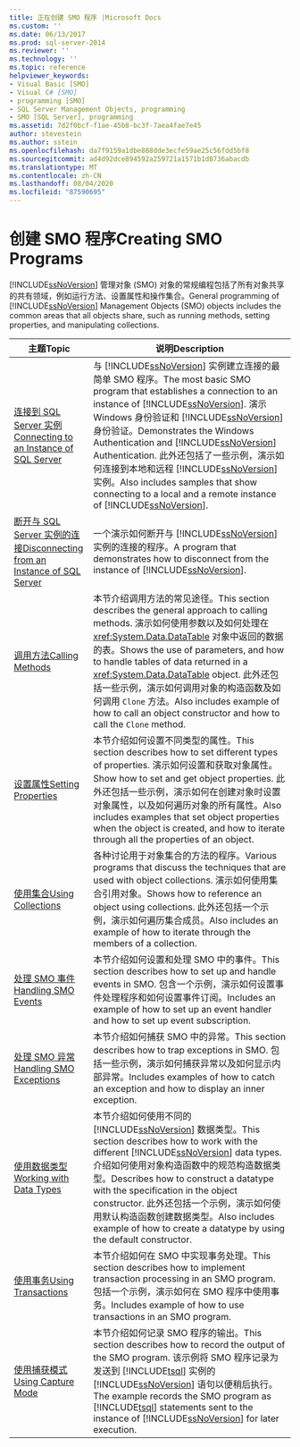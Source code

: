 ```yaml
---
title: 正在创建 SMO 程序 |Microsoft Docs
ms.custom: ''
ms.date: 06/13/2017
ms.prod: sql-server-2014
ms.reviewer: ''
ms.technology: ''
ms.topic: reference
helpviewer_keywords:
- Visual Basic [SMO]
- Visual C# [SMO]
- programming [SMO]
- SQL Server Management Objects, programming
- SMO [SQL Server], programming
ms.assetid: 7d2f0bcf-f1ae-45b8-bc3f-7aea4fae7e45
author: stevestein
ms.author: sstein
ms.openlocfilehash: da7f9159a1dbe888dde3ecfe59ae25c56fdd5bf8
ms.sourcegitcommit: ad4d92dce894592a259721a1571b1d8736abacdb
ms.translationtype: MT
ms.contentlocale: zh-CN
ms.lasthandoff: 08/04/2020
ms.locfileid: "87590695"
---
```

# <a name="creating-smo-programs"></a><span data-ttu-id="bc346-102">创建 SMO 程序</span><span class="sxs-lookup"><span data-stu-id="bc346-102">Creating SMO Programs</span></span>
  <span data-ttu-id="bc346-103">[!INCLUDE[ssNoVersion](../../../includes/ssnoversion-md.md)] 管理对象 (SMO) 对象的常规编程包括了所有对象共享的共有领域，例如运行方法、设置属性和操作集合。</span><span class="sxs-lookup"><span data-stu-id="bc346-103">General programming of [!INCLUDE[ssNoVersion](../../../includes/ssnoversion-md.md)] Management Objects (SMO) objects includes the common areas that all objects share, such as running methods, setting properties, and manipulating collections.</span></span>  
  
|<span data-ttu-id="bc346-104">主题</span><span class="sxs-lookup"><span data-stu-id="bc346-104">Topic</span></span>|<span data-ttu-id="bc346-105">说明</span><span class="sxs-lookup"><span data-stu-id="bc346-105">Description</span></span>|  
|-----------|-----------------|  
|[<span data-ttu-id="bc346-106">连接到 SQL Server 实例</span><span class="sxs-lookup"><span data-stu-id="bc346-106">Connecting to an Instance of SQL Server</span></span>](connecting-to-an-instance-of-sql-server.md)|<span data-ttu-id="bc346-107">与 [!INCLUDE[ssNoVersion](../../../includes/ssnoversion-md.md)] 实例建立连接的最简单 SMO 程序。</span><span class="sxs-lookup"><span data-stu-id="bc346-107">The most basic SMO program that establishes a connection to an instance of [!INCLUDE[ssNoVersion](../../../includes/ssnoversion-md.md)].</span></span> <span data-ttu-id="bc346-108">演示 Windows 身份验证和 [!INCLUDE[ssNoVersion](../../../includes/ssnoversion-md.md)] 身份验证。</span><span class="sxs-lookup"><span data-stu-id="bc346-108">Demonstrates the Windows Authentication and [!INCLUDE[ssNoVersion](../../../includes/ssnoversion-md.md)] Authentication.</span></span> <span data-ttu-id="bc346-109">此外还包括了一些示例，演示如何连接到本地和远程 [!INCLUDE[ssNoVersion](../../../includes/ssnoversion-md.md)] 实例。</span><span class="sxs-lookup"><span data-stu-id="bc346-109">Also includes samples that show connecting to a local and a remote instance of [!INCLUDE[ssNoVersion](../../../includes/ssnoversion-md.md)].</span></span>|  
|[<span data-ttu-id="bc346-110">断开与 SQL Server 实例的连接</span><span class="sxs-lookup"><span data-stu-id="bc346-110">Disconnecting from an Instance of SQL Server</span></span>](disconnecting-from-an-instance-of-sql-server.md)|<span data-ttu-id="bc346-111">一个演示如何断开与 [!INCLUDE[ssNoVersion](../../../includes/ssnoversion-md.md)] 实例的连接的程序。</span><span class="sxs-lookup"><span data-stu-id="bc346-111">A program that demonstrates how to disconnect from the instance of [!INCLUDE[ssNoVersion](../../../includes/ssnoversion-md.md)].</span></span>|  
|[<span data-ttu-id="bc346-112">调用方法</span><span class="sxs-lookup"><span data-stu-id="bc346-112">Calling Methods</span></span>](calling-methods.md)|<span data-ttu-id="bc346-113">本节介绍调用方法的常见途径。</span><span class="sxs-lookup"><span data-stu-id="bc346-113">This section describes the general approach to calling methods.</span></span> <span data-ttu-id="bc346-114">演示如何使用参数以及如何处理在 <xref:System.Data.DataTable> 对象中返回的数据的表。</span><span class="sxs-lookup"><span data-stu-id="bc346-114">Shows the use of parameters, and how to handle tables of data returned in a <xref:System.Data.DataTable> object.</span></span> <span data-ttu-id="bc346-115">此外还包括一些示例，演示如何调用对象的构造函数及如何调用 `Clone` 方法。</span><span class="sxs-lookup"><span data-stu-id="bc346-115">Also includes example of how to call an object constructor and how to call the `Clone` method.</span></span>|  
|[<span data-ttu-id="bc346-116">设置属性</span><span class="sxs-lookup"><span data-stu-id="bc346-116">Setting Properties</span></span>](setting-properties-smo.md)|<span data-ttu-id="bc346-117">本节介绍如何设置不同类型的属性。</span><span class="sxs-lookup"><span data-stu-id="bc346-117">This section describes how to set different types of properties.</span></span> <span data-ttu-id="bc346-118">演示如何设置和获取对象属性。</span><span class="sxs-lookup"><span data-stu-id="bc346-118">Show how to set and get object properties.</span></span> <span data-ttu-id="bc346-119">此外还包括一些示例，演示如何在创建对象时设置对象属性，以及如何遍历对象的所有属性。</span><span class="sxs-lookup"><span data-stu-id="bc346-119">Also includes examples that set object properties when the object is created, and how to iterate through all the properties of an object.</span></span>|  
|[<span data-ttu-id="bc346-120">使用集合</span><span class="sxs-lookup"><span data-stu-id="bc346-120">Using Collections</span></span>](using-collections.md)|<span data-ttu-id="bc346-121">各种讨论用于对象集合的方法的程序。</span><span class="sxs-lookup"><span data-stu-id="bc346-121">Various programs that discuss the techniques that are used with object collections.</span></span> <span data-ttu-id="bc346-122">演示如何使用集合引用对象。</span><span class="sxs-lookup"><span data-stu-id="bc346-122">Shows how to reference an object using collections.</span></span> <span data-ttu-id="bc346-123">此外还包括一个示例，演示如何遍历集合成员。</span><span class="sxs-lookup"><span data-stu-id="bc346-123">Also includes an example of how to iterate through the members of a collection.</span></span>|  
|[<span data-ttu-id="bc346-124">处理 SMO 事件</span><span class="sxs-lookup"><span data-stu-id="bc346-124">Handling SMO Events</span></span>](handling-smo-events.md)|<span data-ttu-id="bc346-125">本节介绍如何设置和处理 SMO 中的事件。</span><span class="sxs-lookup"><span data-stu-id="bc346-125">This section describes how to set up and handle events in SMO.</span></span> <span data-ttu-id="bc346-126">包含一个示例，演示如何设置事件处理程序和如何设置事件订阅。</span><span class="sxs-lookup"><span data-stu-id="bc346-126">Includes an example of how to set up an event handler and how to set up event subscription.</span></span>|  
|[<span data-ttu-id="bc346-127">处理 SMO 异常</span><span class="sxs-lookup"><span data-stu-id="bc346-127">Handling SMO Exceptions</span></span>](handling-smo-exceptions.md)|<span data-ttu-id="bc346-128">本节介绍如何捕获 SMO 中的异常。</span><span class="sxs-lookup"><span data-stu-id="bc346-128">This section describes how to trap exceptions in SMO.</span></span> <span data-ttu-id="bc346-129">包括一些示例，演示如何捕获异常以及如何显示内部异常。</span><span class="sxs-lookup"><span data-stu-id="bc346-129">Includes examples of how to catch an exception and how to display an inner exception.</span></span>|  
|[<span data-ttu-id="bc346-130">使用数据类型</span><span class="sxs-lookup"><span data-stu-id="bc346-130">Working with Data Types</span></span>](working-with-data-types.md)|<span data-ttu-id="bc346-131">本节介绍如何使用不同的 [!INCLUDE[ssNoVersion](../../../includes/ssnoversion-md.md)] 数据类型。</span><span class="sxs-lookup"><span data-stu-id="bc346-131">This section describes how to work with the different [!INCLUDE[ssNoVersion](../../../includes/ssnoversion-md.md)] data types.</span></span> <span data-ttu-id="bc346-132">介绍如何使用对象构造函数中的规范构造数据类型。</span><span class="sxs-lookup"><span data-stu-id="bc346-132">Describes how to construct a datatype with the specification in the object constructor.</span></span> <span data-ttu-id="bc346-133">此外还包括一个示例，演示如何使用默认构造函数创建数据类型。</span><span class="sxs-lookup"><span data-stu-id="bc346-133">Also includes example of how to create a datatype by using the default constructor.</span></span>|  
|[<span data-ttu-id="bc346-134">使用事务</span><span class="sxs-lookup"><span data-stu-id="bc346-134">Using Transactions</span></span>](using-transactions.md)|<span data-ttu-id="bc346-135">本节介绍如何在 SMO 中实现事务处理。</span><span class="sxs-lookup"><span data-stu-id="bc346-135">This section describes how to implement transaction processing in an SMO program.</span></span> <span data-ttu-id="bc346-136">包括一个示例，演示如何在 SMO 程序中使用事务。</span><span class="sxs-lookup"><span data-stu-id="bc346-136">Includes example of how to use transactions in an SMO program.</span></span>|  
|[<span data-ttu-id="bc346-137">使用捕获模式</span><span class="sxs-lookup"><span data-stu-id="bc346-137">Using Capture Mode</span></span>](using-capture-mode.md)|<span data-ttu-id="bc346-138">本节介绍如何记录 SMO 程序的输出。</span><span class="sxs-lookup"><span data-stu-id="bc346-138">This section describes how to record the output of the SMO program.</span></span> <span data-ttu-id="bc346-139">该示例将 SMO 程序记录为发送到 [!INCLUDE[tsql](../../../includes/tsql-md.md)] 实例的 [!INCLUDE[ssNoVersion](../../../includes/ssnoversion-md.md)] 语句以便稍后执行。</span><span class="sxs-lookup"><span data-stu-id="bc346-139">The example records the SMO program as [!INCLUDE[tsql](../../../includes/tsql-md.md)] statements sent to the instance of [!INCLUDE[ssNoVersion](../../../includes/ssnoversion-md.md)] for later execution.</span></span>|  
  
  
